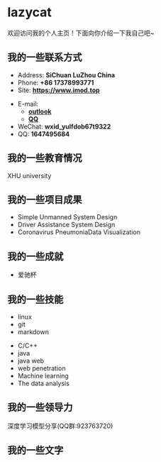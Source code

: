 # lazycat

欢迎访问我的个人主页！下面向你介绍一下我自己吧~

<!-- slide -->

## 我的一些联系方式

- Address: **SiChuan LuZhou China**
- Phone: **+86 17378993771**
- Site: **<https://www.imod.top>**

<!-- slide vertical=true -->

- E-mail:
  - **[outlook](mailto:verylazycat@outlook.com)**
  - **[QQ](mailto:1647495684@qq.com)**
- WeChat: **wxid_yulfdob67t9322**
- QQ: **1647495684**

<!-- slide -->

## 我的一些教育情况

<!-- slide vertical=true -->

XHU university

<!-- slide -->

## 我的一些项目成果

<!-- slide vertical=true -->

- Simple Unmanned System Design
- Driver Assistance System Design
- Coronavirus PneumoniaData Visualization

<!-- slide -->

## 我的一些成就

<!-- slide vertical=true -->



- 爱驰杯

  

<!-- slide vertical=true -->



<!-- slide -->

## 我的一些技能

<!-- slide vertical=true -->

- linux
- git
- markdown

<!-- slide vertical=true -->

- C/C++
- java
- java web
- web penetration
- Machine learning
- The data analysis

<!-- slide -->

## 我的一些领导力

深度学习模型分享(QQ群:923763720)

<!-- slide -->



## 我的一些文字



<!-- slide vertical=true -->

